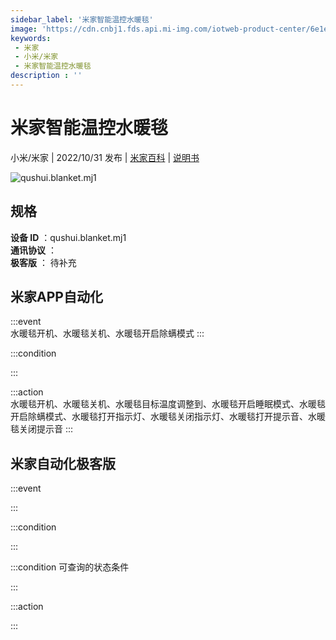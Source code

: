 ```yaml
---
sidebar_label: '米家智能温控水暖毯'
image: 'https://cdn.cnbj1.fds.api.mi-img.com/iotweb-product-center/6e1e2ac038f704b9d4afcea0a35c9fc7_1663122170608.png?GalaxyAccessKeyId=AKVGLQWBOVIRQ3XLEW&Expires=9223372036854775807&Signature=8V6/f6FtT5XAtuuyA+iGakVF/4A='
keywords: 
 - 米家
 - 小米/米家
 - 米家智能温控水暖毯
description : ''
---
```

# 米家智能温控水暖毯

小米/米家 | 2022/10/31 发布 | [米家百科](https://home.mi.com/webapp/content/baike/product/index.html?model=qushui.blanket.mj1) | [说明书](https://home.mi.com/views/introduction.html?model=qushui.blanket.mj1&region=cn)

![qushui.blanket.mj1](https://cdn.cnbj1.fds.api.mi-img.com/iotweb-product-center/6e1e2ac038f704b9d4afcea0a35c9fc7_1663122170608.png?GalaxyAccessKeyId=AKVGLQWBOVIRQ3XLEW&Expires=9223372036854775807&Signature=8V6/f6FtT5XAtuuyA+iGakVF/4A=)

## 规格  
> 
**设备 ID** ：qushui.blanket.mj1  
**通讯协议** ：  
**极客版**  ： 待补充 


## 米家APP自动化  

:::event  
水暖毯开机、水暖毯关机、水暖毯开启除螨模式
:::

:::condition  

:::

:::action   
水暖毯开机、水暖毯关机、水暖毯目标温度调整到、水暖毯开启睡眠模式、水暖毯开启除螨模式、水暖毯打开指示灯、水暖毯关闭指示灯、水暖毯打开提示音、水暖毯关闭提示音
:::

## 米家自动化极客版  

:::event  

:::

:::condition  

:::

:::condition 可查询的状态条件  

:::

:::action  

:::

        
